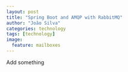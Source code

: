 ```yaml
---
layout: post
title: "Spring Boot and AMQP with RabbitMQ"
author: "João Silva"
categories: technology
tags: [technology]
image:
  feature: mailboxes
---
```


Add something
